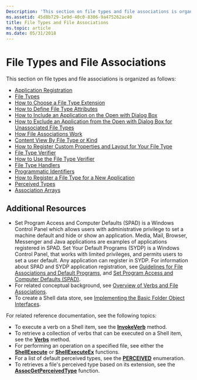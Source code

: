```yaml
---
Description: 'This section on file types and file associations is organized as follows:'
ms.assetid: 45d8b729-1e9d-40c0-8306-9a475262ac40
title: File Types and File Associations
ms.topic: article
ms.date: 05/31/2018
---
```


# File Types and File Associations

This section on file types and file associations is organized as follows:

-   [Application Registration](app-registration.md)
-   [File Types](fa-file-types.md)
-   [How to Choose a File Type Extension](how-to-choose-a-file-type-extension.md)
-   [How to Define File Type Attributes](how-to-define-file-type-attributes.md)
-   [How to Include an Application on the Open with Dialog Box](how-to-include-an-application-on-the-open-with-dialog-box.md)
-   [How to Exclude an Application from the Open with Dialog Box for Unassociated File Types](how-to-exclude-an-application-from-the-open-with-dialog-box-for-unassociated-file-types.md)
-   [How File Associations Work](fa-how-work.md)
-   [Content View By File Type or Kind](prophand-content-view.md)
-   [How to Register Custom Properties and Layout for Your File Type](how-to-register-custom-properties-and-layout-for-your-file-type.md)
-   [File Type Verifier](file-type-verifier.md)
-   [How to Use the File Type Verifier](how-to-use-the-file-type-verifier.md)
-   [File Type Handlers](fa-file-extensions.md)
-   [Programmatic Identifiers](fa-progids.md)
-   [How to Register a File Type for a New Application](how-to-register-a-file-type-for-a-new-application.md)
-   [Perceived Types](fa-perceivedtypes.md)
-   [Association Arrays](fa-associationarray.md)

## Additional Resources

-   Set Program Access and Computer Defaults (SPAD) is a Windows Control Panel which allows users with administrative privilege to set a machine default and hide or show an application. Media, Mail, Browser, Messenger and Java applications are examples of applications registered in SPAD. Set Your Default Programs (SYDP) is a Windows Control Panel, that works with limited privileges, and permits users to set a user default. Any application can register in SYDP. For information about SPAD and SYDP application registration, see [Guidelines for File Associations and Default Programs](appguide-fa-defpro.md), and [Set Program Access and Computer Defaults (SPAD)](cpl-setprogramaccess.md).
-   For related conceptual background, see [Overview of Verbs and File Associations](fa-verbs.md).
-   To create a Shell data store, see [Implementing the Basic Folder Object Interfaces](nse-implement.md).

For related reference documentation, see the following topics:

-   To execute a verb on a Shell item, see the [**InvokeVerb**](folderitem-invokeverb.md) method.
-   To retrieve a collection of verbs that can be executed on a Shell item, see the [**Verbs**](folderitem-verbs.md) method.
-   For performing an operation on a specified file, see either the [**ShellExecute**](/windows/desktop/api/Shellapi/nf-shellapi-shellexecutea) or [**ShellExecuteEx**](/windows/desktop/api/Shellapi/nf-shellapi-shellexecuteexa) functions.
-   For a list of default perceived types, see the [**PERCEIVED**](/windows/win32/api/shtypes/ne-shtypes-perceived) enumeration.
-   To retrieves a file's perceived type based on its extension, see the [**AssocGetPerceivedType**](/windows/desktop/api/Shlwapi/nf-shlwapi-assocgetperceivedtype) function.

 

 



